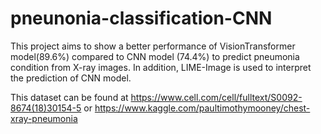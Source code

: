 # pneunonia-classification-CNN

This project aims to show a better performance of VisionTransformer model(89.6%) compared to CNN model (74.4%) to predict pneumonia condition from X-ray images. In addition, LIME-Image is used to interpret the prediction of CNN model. 

This dataset can be found at https://www.cell.com/cell/fulltext/S0092-8674(18)30154-5 or https://www.kaggle.com/paultimothymooney/chest-xray-pneumonia 
